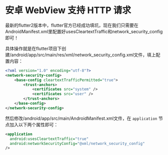 # 安卓 WebView 支持 HTTP 请求

最新的flutter2版本中，flutter官方已经成功填坑，现在我们只需要在AndroidManifest.xml里配置好usesCleartextTraffic和network_security_config即可！

具体操作就是在flutter项目下创建/android/app/src/main/res/xml/network_security_config.xml文件，填上配置内容：

```xml
<?xml version="1.0" encoding="utf-8"?>
<network-security-config>
    <base-config cleartextTrafficPermitted="true">
        <trust-anchors>
            <certificates src="system" />
            <certificates src="user" />
        </trust-anchors>
    </base-config>
</network-security-config>
```

然后修改/android/app/src/main/AndroidManifest.xml文件，在 `application` 节点加入以下两个属性即可：

```xml
<application
  android:usesCleartextTraffic="true"
  android:networkSecurityConfig="@xml/network_security_config"
/>
```